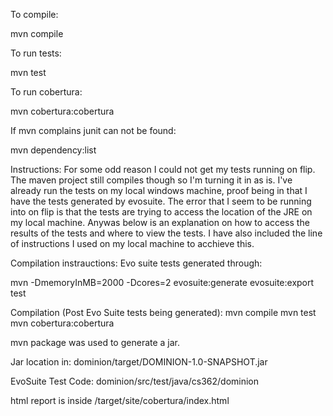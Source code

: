To compile:

mvn compile 

To run tests:

mvn test

To run cobertura:

mvn cobertura:cobertura

If mvn complains junit can not be found:

mvn dependency:list

Instructions:
For some odd reason I could not get my tests running on flip. The maven project still
compiles though so I'm turning it in as is. I've already run the tests on my local
windows machine, proof being in that I have the tests generated by evosuite. The
error that I seem to be running into on flip is that the tests are trying to access
the location of the JRE on my local machine. Anywas below is an explanation on how to
access the results of the tests and where to view the tests. I have also included
the line of instructions I used on my local machine to acchieve this.

Compilation instrauctions:
Evo suite tests generated through:

mvn -DmemoryInMB=2000 -Dcores=2 evosuite:generate evosuite:export test

Compilation (Post Evo Suite tests being generated):
mvn compile
mvn test 
mvn cobertura:cobertura

mvn package was used to generate a jar.

Jar location in: dominion/target/DOMINION-1.0-SNAPSHOT.jar

EvoSuite Test Code: dominion/src/test/java/cs362/dominion

html report is inside /target/site/cobertura/index.html

